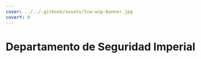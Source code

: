 ```yaml
---
cover: ../../.gitbook/assets/tcw-wip-banner.jpg
coverY: 0
---
```


# Departamento de Seguridad Imperial
